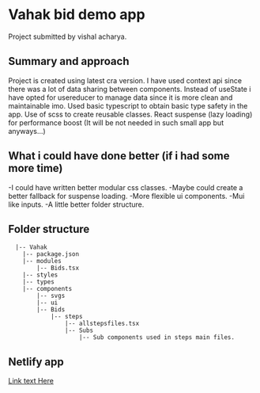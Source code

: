 # Vahak bid demo app

Project submitted by vishal acharya.

## Summary and approach

Project is created using latest cra version.
I have used context api since there was a lot of data sharing between components.
Instead of useState i have opted for usereducer to manage data since it is more clean and maintainable imo.
Used basic typescript to obtain basic type safety in the app.
Use of scss to create reusable classes.
React suspense (lazy loading) for performance boost (It will be not needed in such small app but anyways...)

## What i could have done better (if i had some more time)

-I could have written better modular css classes.
-Maybe could create a better fallback for suspense loading.
-More flexible ui components.
-Mui like inputs.
-A little better folder structure.

## Folder structure
```
  |-- Vahak
    |-- package.json
    |-- modules
        |-- Bids.tsx
    |-- styles
    |-- types
    |-- components
        |-- svgs
        |-- ui
        |-- Bids
            |-- steps
                |-- allstepsfiles.tsx
                |-- Subs
                    |-- Sub components used in steps main files.

```
## Netlify app 

[Link text Here](https://upbeat-yonath-267772.netlify.app/)